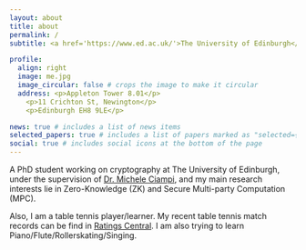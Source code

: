 ```yaml
---
layout: about
title: about
permalink: /
subtitle: <a href='https://www.ed.ac.uk/'>The University of Edinburgh</a>. <a href='https://www.ed.ac.uk/informatics/'>School of Informatics</a>.

profile:
  align: right
  image: me.jpg
  image_circular: false # crops the image to make it circular
  address: <p>Appleton Tower 8.01</p>
    <p>11 Crichton St, Newington</p>
    <p>Edinburgh EH8 9LE</p>

news: true # includes a list of news items
selected_papers: true # includes a list of papers marked as "selected={true}"
social: true # includes social icons at the bottom of the page
---
```


A PhD student working on cryptography at The University of Edinburgh, under the supervision of <a href='https://www.research.ed.ac.uk/en/persons/michele-ciampi'>Dr. Michele Ciampi</a>, and my main research interests lie in Zero-Knowledge (ZK) and Secure Multi-party Computation (MPC).

Also, I am a table tennis player/learner. My recent table tennis match records can be find in <a href='https://www.ratingscentral.com/Player.php?PlayerID=138451'>Ratings Central</a>. I am also trying to learn Piano/Flute/Rollerskating/Singing.
